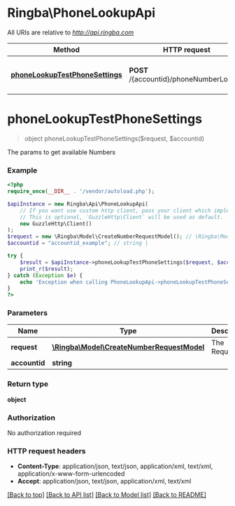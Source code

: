 # Ringba\PhoneLookupApi

All URIs are relative to *http://api.ringba.com*

Method | HTTP request | Description
------------- | ------------- | -------------
[**phoneLookupTestPhoneSettings**](PhoneLookupApi.md#phoneLookupTestPhoneSettings) | **POST** /{accountid}/phoneNumberLookup | The params to get available Numbers


# **phoneLookupTestPhoneSettings**
> object phoneLookupTestPhoneSettings($request, $accountid)

The params to get available Numbers

### Example
```php
<?php
require_once(__DIR__ . '/vendor/autoload.php');

$apiInstance = new Ringba\Api\PhoneLookupApi(
    // If you want use custom http client, pass your client which implements `GuzzleHttp\ClientInterface`.
    // This is optional, `GuzzleHttp\Client` will be used as default.
    new GuzzleHttp\Client()
);
$request = new \Ringba\Model\CreateNumberRequestModel(); // \Ringba\Model\CreateNumberRequestModel | The Request
$accountid = "accountid_example"; // string | 

try {
    $result = $apiInstance->phoneLookupTestPhoneSettings($request, $accountid);
    print_r($result);
} catch (Exception $e) {
    echo 'Exception when calling PhoneLookupApi->phoneLookupTestPhoneSettings: ', $e->getMessage(), PHP_EOL;
}
?>
```

### Parameters

Name | Type | Description  | Notes
------------- | ------------- | ------------- | -------------
 **request** | [**\Ringba\Model\CreateNumberRequestModel**](../Model/CreateNumberRequestModel.md)| The Request |
 **accountid** | **string**|  |

### Return type

**object**

### Authorization

No authorization required

### HTTP request headers

 - **Content-Type**: application/json, text/json, application/xml, text/xml, application/x-www-form-urlencoded
 - **Accept**: application/json, text/json, application/xml, text/xml

[[Back to top]](#) [[Back to API list]](../../README.md#documentation-for-api-endpoints) [[Back to Model list]](../../README.md#documentation-for-models) [[Back to README]](../../README.md)

